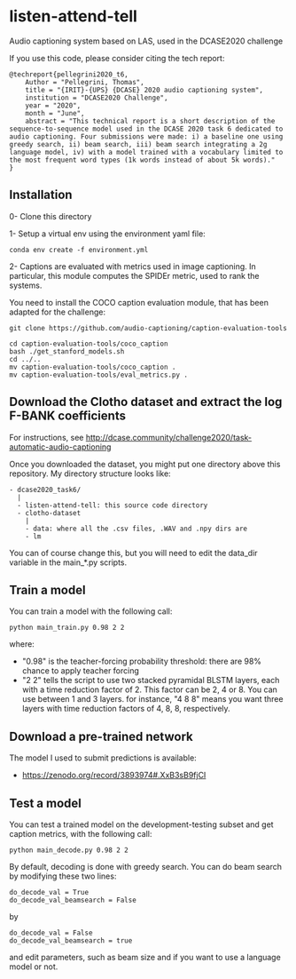 # listen-attend-tell
Audio captioning system based on LAS, used in the DCASE2020 challenge

If you use this code, please consider citing the tech report:

    @techreport{pellegrini2020_t6,
        Author = "Pellegrini, Thomas",
        title = "{IRIT}-{UPS} {DCASE} 2020 audio captioning system",
        institution = "DCASE2020 Challenge",
        year = "2020",
        month = "June",
        abstract = "This technical report is a short description of the sequence-to-sequence model used in the DCASE 2020 task 6 dedicated to audio captioning. Four submissions were made: i) a baseline one using greedy search, ii) beam search, iii) beam search integrating a 2g language model, iv) with a model trained with a vocabulary limited to the most frequent word types (1k words instead of about 5k words)."
    }

## Installation

0- Clone this directory

1- Setup a virtual env using the environment yaml file:

    conda env create -f environment.yml

2- Captions are evaluated with metrics used in image captioning. In particular, this module computes the SPIDEr metric, used to rank the systems.

You need to install the COCO caption evaluation module, that has been adapted for the challenge:

    git clone https://github.com/audio-captioning/caption-evaluation-tools

    cd caption-evaluation-tools/coco_caption
    bash ./get_stanford_models.sh
    cd ../..
    mv caption-evaluation-tools/coco_caption .
    mv caption-evaluation-tools/eval_metrics.py .
 
## Download the Clotho dataset and extract the log F-BANK coefficients

For instructions, see http://dcase.community/challenge2020/task-automatic-audio-captioning

Once you downloaded the dataset, you might put one directory above this repository. My directory structure looks like:

    - dcase2020_task6/
      |
      - listen-attend-tell: this source code directory
      - clotho-dataset
        |
        - data: where all the .csv files, .WAV and .npy dirs are  
        - lm
    
You can of course change this, but you will need to edit the data_dir variable in the main_\*.py scripts.

## Train a model

You can train a model with the following call:

    python main_train.py 0.98 2 2
    
where:
- "0.98" is the teacher-forcing probability threshold: there are 98% chance to apply teacher forcing 
- "2 2" tells the script to use two stacked pyramidal BLSTM layers, each with a time reduction factor of 2. This factor can be 2, 4 or 8. You can use between 1 and 3 layers. for instance, "4 8 8" means you want three layers with time reduction factors of 4, 8, 8, respectively. 

## Download a pre-trained network

The model I used to submit predictions is available: 
- https://zenodo.org/record/3893974#.XxB3sB9fjCI


## Test a model

You can test a trained model on the development-testing subset and get caption metrics, with the following call:

    python main_decode.py 0.98 2 2
    
By default, decoding is done with greedy search. You can do beam search by modifying these two lines:

    do_decode_val = True
    do_decode_val_beamsearch = False

by

    do_decode_val = False
    do_decode_val_beamsearch = true
    
and edit parameters, such as beam size and if you want to use a language model or not.    

